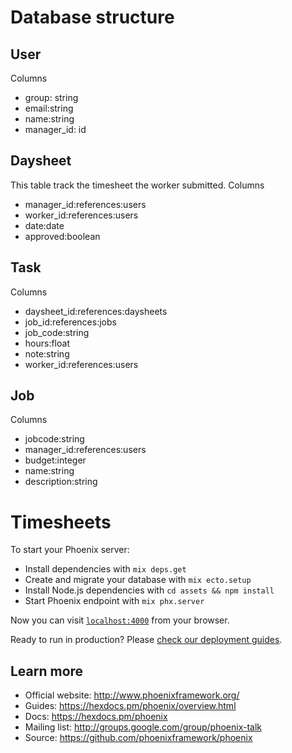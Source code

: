 # Database structure

## User
Columns
- group: string 
- email:string 
- name:string 
- manager_id: id

## Daysheet
This table track the timesheet the worker submitted.
Columns
- manager_id:references:users
- worker_id:references:users 
- date:date 
- approved:boolean

## Task
Columns
- daysheet_id:references:daysheets
- job_id:references:jobs 
- job_code:string 
- hours:float 
- note:string 
- worker_id:references:users

## Job
Columns
- jobcode:string 
- manager_id:references:users 
- budget:integer 
- name:string 
- description:string


# Timesheets


To start your Phoenix server:

  * Install dependencies with `mix deps.get`
  * Create and migrate your database with `mix ecto.setup`
  * Install Node.js dependencies with `cd assets && npm install`
  * Start Phoenix endpoint with `mix phx.server`

Now you can visit [`localhost:4000`](http://localhost:4000) from your browser.

Ready to run in production? Please [check our deployment guides](https://hexdocs.pm/phoenix/deployment.html).

## Learn more

  * Official website: http://www.phoenixframework.org/
  * Guides: https://hexdocs.pm/phoenix/overview.html
  * Docs: https://hexdocs.pm/phoenix
  * Mailing list: http://groups.google.com/group/phoenix-talk
  * Source: https://github.com/phoenixframework/phoenix
